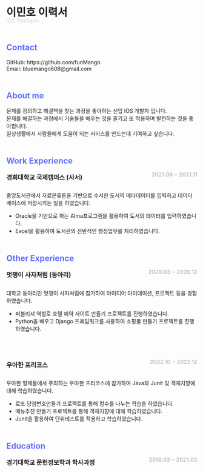 <div class = "box_title" style= "margin-bottom: 50px;">
    <h1 style="margin-bottom: 5px; border: none;">이민호 이력서</h1>
    <p style="margin-top: -10px; color: lightgray;">IOS Devloper</p>
</div>

<div class = "box_contact" style= "margin-bottom: 50px;">
    <h2 style="color: #646EFF">Contact</h2>
    GitHub: https://github.com/funMango </br>
    Email: bluemango608@gmail.com  
    <div style="margin-bottom: 50px;"></div>
</div>

<div class = "box_aboutMe" style= "margin-bottom: 50px;">
    <h2 style="color: #646EFF">About me</h2>
    문제를 정의하고 해결책을 찾는 과정을 좋아하는 신입 IOS 개발자 입니다.</br>
    문제를 해결하는 과정에서 기술들을 배우는 것을 즐기고 또 적용하며 발전하는 것을 좋아합니다.</br>
    일상생활에서 사람들에게 도움이 되는 서비스를 만드는데 기여하고 싶습니다.
    <div style="margin-bottom: 50px;"></div>
<div>

<div class = "box_workEx" style= "margin-bottom: 50px;">
    <h2 style="color: #646EFF; margin-bottom: 5px;">Work Experience</h2>
    <div style="margin-top: -10px; display: flex; justify-content: space-between; margin-bottom: 10px;">
        <h3> 경희대학교 국제캠퍼스 (사서)</h3>    
        <h4 style="color: #c0c0c0;">2021.06 ~ 2021.11</h4>
    </div>
    <div style="margin-bottom: 10px;">    
        <span>중앙도서관에서 자료분류론을 기반으로 수서한 도서의 메타데이터를 입력하고 데이터베이스에 저장시키는 일을 하였습니다.</span>    
    </div>
    <div>
        <ul>
            <li>Oracle을 기반으로 하는 Alma프로그램을 활용하여 도서의 데이터를 입력하였습니다.</li>
            <li>Excel을 활용하여 도서관의 전반적인 행정업무를 처리하였습니다.</li>
        </ul>
    </div>
</div>


<div class = "box_otherEx" style= "margin-bottom: 50px;">
    <h2 style="color: #646EFF; margin-bottom: 5px;">Other Experience</h2>
    <div style="margin-top: -10px; display: flex; justify-content: space-between; margin-bottom: 10px;">
        <h3> 멋쟁이 사자처럼 (동아리) </h3>
        <h4 style="color: #c0c0c0;">2020.03 ~ 2020.12</h4>
    </div>
    <div style="margin-bottom: 10px;">    
        <span>대학교 동아리인 멋쟁이 사자처럼에 참가하여 아이디어 아이데이션, 프로젝트 등을 경험하였습니다.</span>    
    </div>
    <div>
        <ul>
            <li>퍼블리셔 역할로 호텔 예약 사이트 만들기 프로젝트를 진행하였습니다.</li>
            <li>Python을 배우고 Django 프레임워크를 사용하여 쇼핑몰 만들기 프로젝트를 진행하였습니다.</li>
        </ul>
    </div>
    <div style="margin-bottom: 50px;"></div>
    <div style="display: flex; justify-content: space-between; margin-bottom: 10px;">
        <h3> 우아한 프리코스 </h3>
        <h4 style="color: #c0c0c0;">2022.10 ~ 2022.12</h4>
    </div>
    <div style="margin-bottom: 10px;">
        <span>우아한 형제들에서 주최하는 우아한 프리코스에 참가하여 Java와 Junit 및 객체지향에 대해 학습하였습니다.</span>
    </div>
    <div>
        <ul>
            <li>로또 당첨번호만들기 프로젝트를 통해 함수를 나누는 학습을 하였습니다.</li>
            <li>메뉴추천 만들기 프로젝트를 통해 객체지향에 대해 학습하였습니다.</li>
            <li>Junit을 활용하여 단위테스트를 적용하고 학습하였습니다.</li>
        </ul>
    </div>
</div>

<div class = "box_education" style= "margin-bottom: 50px;">
    <h2 style="color: #646EFF; margin-bottom: 5px;">Education</h2>
    <div style="margin-top: -10px; display: flex; justify-content: space-between; margin-bottom: 10px;">
        <h3> 경기대학교 문헌정보학과 학사과정 </h3>
        <h4 style="color: #c0c0c0;">2018.03 ~ 2021.02</h4>
    </div>
</div>



